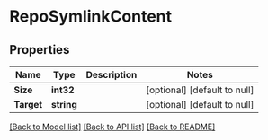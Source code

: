 # RepoSymlinkContent

## Properties
Name | Type | Description | Notes
------------ | ------------- | ------------- | -------------
**Size** | **int32** |  | [optional] [default to null]
**Target** | **string** |  | [optional] [default to null]

[[Back to Model list]](../README.md#documentation-for-models) [[Back to API list]](../README.md#documentation-for-api-endpoints) [[Back to README]](../README.md)

